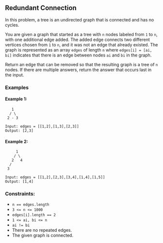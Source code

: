 ## Redundant Connection

In this problem, a tree is an undirected graph that is connected and has no cycles.

You are given a graph that started as a tree with `n` nodes labeled from `1` to `n`, with one additional edge added. The added edge connects two different vertices chosen from `1` to `n`, and it was not an edge that already existed. The graph is represented as an array `edges` of length `n` where `edges[i] = [ai, bi]` indicates that there is an edge between nodes `ai` and `bi` in the graph.

Return an edge that can be removed so that the resulting graph is a tree of `n` nodes. If there are multiple answers, return the answer that occurs last in the input.

### Examples

#### Example 1:

```
   1
  / \
 2 - 3
```

```
Input: edges = [[1,2],[1,3],[2,3]]
Output: [2,3]
```

#### Example 2:

```
     1
    / \
   2   4
  /
 3
```

```
Input: edges = [[1,2],[2,3],[3,4],[1,4],[1,5]]
Output: [1,4]
```

### Constraints:
 * `n == edges.length`
 * `3 <= n <= 1000`
 * `edges[i].length == 2`
 * `1 <= ai, bi <= n`
 * `ai != bi`
 * There are no repeated edges.
 * The given graph is connected.